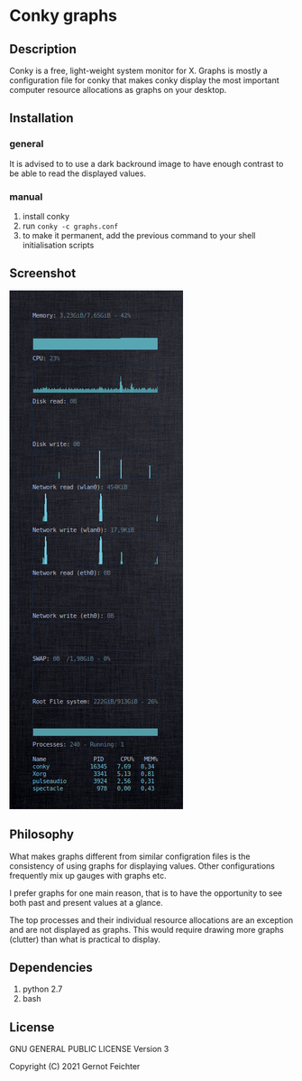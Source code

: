 # Conky graphs

## Description
Conky is a free, light-weight system monitor for X.
Graphs is mostly a configuration file for conky that makes conky display the most important computer resource allocations as graphs on your desktop.

## Installation

### general
It is advised to to use a dark backround image to have enough contrast to be able to read the displayed values.

### manual
1. install conky
2. run `conky -c graphs.conf`
3. to make it permanent, add the previous command to your shell initialisation scripts

## Screenshot
![alt](graphs.png)

## Philosophy

What makes graphs different from similar configration files is the consistency of using graphs for displaying values. Other configurations frequently mix up gauges with graphs etc.

I prefer graphs for one main reason, that is to have the opportunity to see both past and present values at a glance.

The top processes and their individual resource allocations are an exception and are not displayed as graphs. This would require drawing more graphs (clutter) than what is practical to display.

## Dependencies
1. python 2.7
2. bash

## License
GNU GENERAL PUBLIC LICENSE Version 3

Copyright (C) 2021 Gernot Feichter
